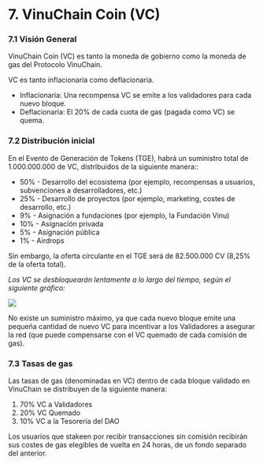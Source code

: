 # 7. VinuChain Coin (VC)

### 7.1 Visión General

VinuChain Coin (VC) es tanto la moneda de gobierno como la moneda de gas del Protocolo VinuChain.&#x20;

VC es tanto inflacionaria como deflacionaria.

* Inflacionaria: Una recompensa VC se emite a los validadores para cada nuevo bloque.
* Deflacionaria: El 20% de cada cuota de gas (pagada como VC) se quema.

### 7.2 Distribución inicial

En el Evento de Generación de Tokens (TGE), habrá un suministro total de 1.000.000.000 de VC, distribuidos de la siguiente manera::

* 50% - Desarrollo del ecosistema (por ejemplo, recompensas a usuarios, subvenciones a desarrolladores, etc.)
* 25% - Desarrollo de proyectos (por ejemplo, marketing, costes de desarrollo, etc.)
* 9% - Asignación a fundaciones (por ejemplo, la Fundación Vinu)
* 10% - Asignación privada
* 5% - Asignación pública
* 1% - Airdrops

Sin embargo, la oferta circulante en el TGE será de 82.500.000 CV (8,25% de la oferta total).

_Los VC se desbloquearán lentamente a lo largo del tiempo, según el siguiente gráfico:_

![](https://1328849348-files.gitbook.io/\~/files/v0/b/gitbook-x-prod.appspot.com/o/spaces%2FhbaQDLv6NPQV090j80u8%2Fuploads%2FIH8r5avKdZxOSdQt7A50%2Fimage.png?alt=media\&token=3347e8ac-15c9-4afa-b002-2feaf0b7a614)

No existe un suministro máximo, ya que cada nuevo bloque emite una pequeña cantidad de nuevo VC para incentivar a los Validadores a asegurar la red (que puede compensarse con el VC quemado de cada comisión de gas).

### 7.3 Tasas de gas

Las tasas de gas (denominadas en VC) dentro de cada bloque validado en VinuChain se distribuyen de la siguiente manera:

1. 70% VC a Validadores
2. 20% VC Quemado
3. 10% VC a la Tesorería del DAO

Los usuarios que stakeen por recibir transacciones sin comisión recibirán sus costes de gas elegibles de vuelta en 24 horas, de un fondo separado del anterior.
